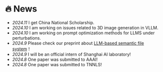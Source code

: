 # 🔥 News
- *2024.11* I get China National Scholarship. 
- *2024.10* I am working on issues related to 3D image generation in VLLM.
- *2024.10* I am working on prompt optimization methods for LLMS under perturbations.
- *2024.9* Please check our preprint about [LLM-based semantic file system](https://www.researchgate.net/publication/384257895_From_Commands_to_Prompts_LLM-based_Semantic_File_System_for_AIOS)！
- *2024.9* I will be an official intern of Shanghai AI laboratory!
- *2024.8* One paper was submitted to AAAI!
- *2024.8*  One paper was submitted to TNNLS!